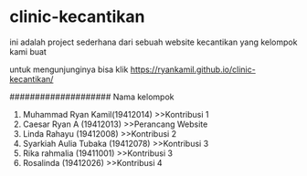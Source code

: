 # clinic-kecantikan
ini adalah project sederhana dari sebuah website kecantikan yang kelompok kami buat

untuk mengunjunginya bisa klik https://ryankamil.github.io/clinic-kecantikan/

####################
Nama kelompok
1. Muhammad Ryan Kamil(19412014) >>Kontribusi 1
2. Caesar Ryan A (19412013) >>Perancang Website
3. Linda Rahayu (19412008) >>Kontribusi 2
4. Syarkiah Aulia Tubaka (19412078) >>Kontribusi 3
5. Rika rahmalia (19411001) >>Kontribusi 3
6. Rosalinda (19412026) >>Kontribusi 4
